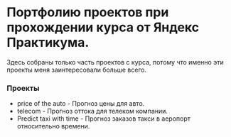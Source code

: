 # Портфолию проектов при прохождении курса от Яндекс Практикума.
Здесь собраны только часть проектов с курса, потому что именно эти проекты меня заинтересовали больше всего.

### Проекты
 -  price of the auto - Прогноз цены для авто.
 -  telecom - Прогноз оттока для телеком компании.
 -  Predict taxi with time - Прогноз заказов такси в аеропорт относительно времени.
